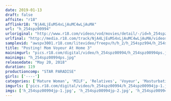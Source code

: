 ```yaml
---
date: 2019-01-13
draft: false
affsite: "r18"
afflinkr18: "NjA4LjEuMS4xLjAuMC4wLjAuMA"
url: "h_254spz00994"
urloriginal: "http://www.r18.com/videos/vod/movies/detail/-/id=h_254spz00994"
urlfinal: "http://media.r18.com/track/NjA4LjEuMS4xLjAuMC4wLjAuMA/videos/vod/movies/detail/-/id=h_254spz00994"
samplevid: "awspv3001.r18.com/litevideo/freepv/h/h_2/h_254spz994/h_254spz994_dmb_w.mp4"
title: "Posting! Mom Voyeur At Home 3"
mainimgurl: "pics.r18.com/digital/video/h_254spz00994/h_254spz00994ps.jpg"
mainimgs: "h_254spz00994ps.jpg"
releasedate: "May 20, 2018"
duration: 119
productioncomp: "STAR PARADISE"
girls: ['----']
categories: ['Mature Woman', 'MILF', 'Relatives', 'Voyeur', 'Masturbation', 'Hi-Def']
imgurls: ['pics.r18.com/digital/video/h_254spz00994/h_254spz00994jp-1.jpg', 'pics.r18.com/digital/video/h_254spz00994/h_254spz00994jp-2.jpg', 'pics.r18.com/digital/video/h_254spz00994/h_254spz00994jp-3.jpg', 'pics.r18.com/digital/video/h_254spz00994/h_254spz00994jp-4.jpg', 'pics.r18.com/digital/video/h_254spz00994/h_254spz00994jp-5.jpg', 'pics.r18.com/digital/video/h_254spz00994/h_254spz00994jp-6.jpg', 'pics.r18.com/digital/video/h_254spz00994/h_254spz00994jp-7.jpg', 'pics.r18.com/digital/video/h_254spz00994/h_254spz00994jp-8.jpg', 'pics.r18.com/digital/video/h_254spz00994/h_254spz00994jp-9.jpg', 'pics.r18.com/digital/video/h_254spz00994/h_254spz00994jp-10.jpg', 'pics.r18.com/digital/video/h_254spz00994/h_254spz00994jp-11.jpg', 'pics.r18.com/digital/video/h_254spz00994/h_254spz00994jp-12.jpg', 'pics.r18.com/digital/video/h_254spz00994/h_254spz00994jp-13.jpg', 'pics.r18.com/digital/video/h_254spz00994/h_254spz00994jp-14.jpg', 'pics.r18.com/digital/video/h_254spz00994/h_254spz00994jp-15.jpg', 'pics.r18.com/digital/video/h_254spz00994/h_254spz00994jp-16.jpg', 'pics.r18.com/digital/video/h_254spz00994/h_254spz00994jp-17.jpg', 'pics.r18.com/digital/video/h_254spz00994/h_254spz00994jp-18.jpg', 'pics.r18.com/digital/video/h_254spz00994/h_254spz00994jp-19.jpg', 'pics.r18.com/digital/video/h_254spz00994/h_254spz00994jp-20.jpg']
imgs: ['h_254spz00994jp-1.jpg', 'h_254spz00994jp-2.jpg', 'h_254spz00994jp-3.jpg', 'h_254spz00994jp-4.jpg', 'h_254spz00994jp-5.jpg', 'h_254spz00994jp-6.jpg', 'h_254spz00994jp-7.jpg', 'h_254spz00994jp-8.jpg', 'h_254spz00994jp-9.jpg', 'h_254spz00994jp-10.jpg', 'h_254spz00994jp-11.jpg', 'h_254spz00994jp-12.jpg', 'h_254spz00994jp-13.jpg', 'h_254spz00994jp-14.jpg', 'h_254spz00994jp-15.jpg', 'h_254spz00994jp-16.jpg', 'h_254spz00994jp-17.jpg', 'h_254spz00994jp-18.jpg', 'h_254spz00994jp-19.jpg', 'h_254spz00994jp-20.jpg']
---
```

